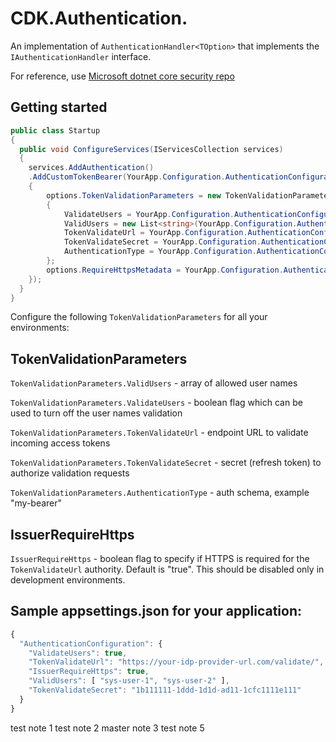 
# CDK.Authentication.


An implementation of ```AuthenticationHandler<TOption>``` that implements the ```IAuthenticationHandler``` interface.

For reference, use [Microsoft dotnet core security repo](https://github.com/aspnet/Security)  



## Getting started

```csharp
public class Startup
{
  public void ConfigureServices(IServicesCollection services)
  {
    services.AddAuthentication()
    .AddCustomTokenBearer(YourApp.Configuration.AuthenticationConfiguration.AuthenticationSchema, options =>
    {
        options.TokenValidationParameters = new TokenValidationParameters
        {
            ValidateUsers = YourApp.Configuration.AuthenticationConfiguration.ValidateUsers,
            ValidUsers = new List<string>(YourApp.Configuration.AuthenticationConfiguration.ValidUsers),
            TokenValidateUrl = YourApp.Configuration.AuthenticationConfiguration.TokenIssuer,
            TokenValidateSecret = YourApp.Configuration.AuthenticationConfiguration.AuthorizarionToken,
            AuthenticationType = YourApp.Configuration.AuthenticationConfiguration.AuthenticationSchema
        };
        options.RequireHttpsMetadata = YourApp.Configuration.AuthenticationConfiguration.IssuerRequireHttps ?? !_env.IsDevelopmentOrLocalDocker();
    });
  }
}
```

Configure the following ```TokenValidationParameters``` for all your environments:


## TokenValidationParameters

```TokenValidationParameters.ValidUsers``` - array of allowed user names

```TokenValidationParameters.ValidateUsers``` - boolean flag which can be used to turn off the user names validation

```TokenValidationParameters.TokenValidateUrl``` - endpoint URL to validate incoming access tokens  

```TokenValidationParameters.TokenValidateSecret``` - secret (refresh token) to authorize validation requests 

```TokenValidationParameters.AuthenticationType``` - auth schema, example "my-bearer"

## IssuerRequireHttps

```IssuerRequireHttps``` - boolean flag to specify if HTTPS is required for the ```TokenValidateUrl``` authority. Default is "true". This should be disabled only in development environments.

## Sample appsettings.json for your application:
```javascript
{
  "AuthenticationConfiguration": {
    "ValidateUsers": true,
    "TokenValidateUrl": "https://your-idp-provider-url.com/validate/",
    "IssuerRequireHttps": true,
    "ValidUsers": [ "sys-user-1", "sys-user-2" ],
    "TokenValidateSecret": "1b111111-1ddd-1d1d-ad11-1cfc1111e111"
  }
}
```

test note 1
test note 2
master note 3
test note 5
